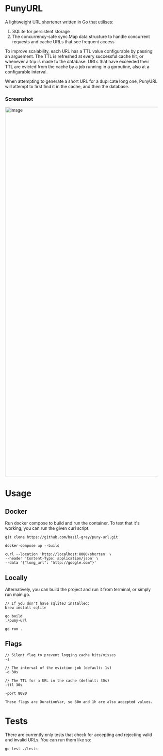 # PunyURL 

A lightweight URL shortener written in Go that utilises: 

1. SQLite for persistent storage
2. The concurrency-safe sync.Map data structure to handle concurrent requests and cache URLs that see frequent access

To improve scalability, each URL has a TTL value configurable by passing an arguement. The TTL is refreshed at every successful cache hit, or whenever a trip is made to the database. URLs that have exceeded their TTL are evicted from the cache by a job running in a goroutine, also at a configurable interval.

When attempting to generate a short URL for a duplicate long one, PunyURL will attempt to first find it in the cache, and then the database. 

### Screenshot
<img width="1215" alt="image" src="https://github.com/user-attachments/assets/7b2cbe19-d230-45f5-bc75-ad85d66ad2bc">

# Usage
## Docker
Run docker compose to build and run the container. To test that it's working, you can run the given curl script.

```
git clone https://github.com/basil-gray/puny-url.git

docker-compose up --build

curl --location 'http://localhost:8080/shorten' \
--header 'Content-Type: application/json' \
--data '{"long_url": "http://google.com"}'
```
## Locally
Alternatively, you can build the project and run it from terminal, or simply run main.go.

```
// If you don't have sqlite3 installed:
brew install sqlite

go build
./puny-url

go run .
```

## Flags

```
// Silent flag to prevent logging cache hits/misses
-s

// The interval of the eviction job (default: 1s)
-e 30s

// The TTL for a URL in the cache (default: 30s)
-ttl 30s

-port 8080

These flags are DurationVar, so 30m and 1h are also accepted values.

```

# Tests

There are currently only tests that check for accepting and rejecting valid and invalid URLs. You can run them like so:

```go test ./tests ```